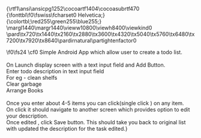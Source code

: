 {\rtf1\ansi\ansicpg1252\cocoartf1404\cocoasubrtf470
{\fonttbl\f0\fswiss\fcharset0 Helvetica;}
{\colortbl;\red255\green255\blue255;}
\margl1440\margr1440\vieww10800\viewh8400\viewkind0
\pard\tx720\tx1440\tx2160\tx2880\tx3600\tx4320\tx5040\tx5760\tx6480\tx7200\tx7920\tx8640\pardirnatural\partightenfactor0

\f0\fs24 \cf0 Simple Android App which allow user to create a todo list.\
\
On Launch display screen with a text input field and Add Button.\
Enter todo description in text input field\
    For eg - clean shelfs\
                  Clear garbage\
                  Arrange Books\
\
Once you enter about 4-5 items you can click(single click ) on any item.\
On click it should navigate to another screen which provides option to edit your description.\
Once edited , click Save button. This should take you back to original list with updated the description for the task edited.}